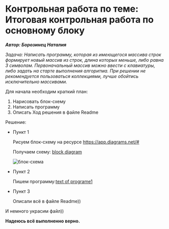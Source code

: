 # Контрольная работа по теме: Итоговая контрольная работа по основному блоку
***Автор: Борозинец Наталия*** 

*Задача: Написать программу, которая из имеющегося массива строк формирует новый массив из строк, длина которых меньше, либо равна 3 символам. Первоначальный массив можно ввести с клавиатуры, либо задать на старте выполнения алгоритма. При решении не рекомендуется пользоваться коллекциями, лучше обойтись исключительно массивами.*

Для начала необходим краткий план:
1. Нарисовать блок-схему
2. Написать программу
3. Описать Ход решения в файле Readme

Решение:
* Пункт 1

    Рисуем блок-схему на ресурсе https://app.diagrams.net/#

    Получаем схему: [block diagram](https://drive.google.com/file/d/1w4NXOvpgYTWVhzwgZDj5HJkfYv3tjGdi/view?usp=sharing)

    ![блок-схема](https://drive.google.com/file/d/1QoX8m23BQH1OxyiPBaBgdCpwSJFTO-UH/view?usp=sharing)

* Пункт 2

    Пишем программу:[text of programe1](https://drive.google.com/file/d/179HPQUunpaavhLXZmrtkG9ZDk42kM_E-/view?usp=sharing)

* Пункт 3

    Описали всё в файле Readme))

И немного украсим файл))

**Надеюсь всё выполненно верно.**

    